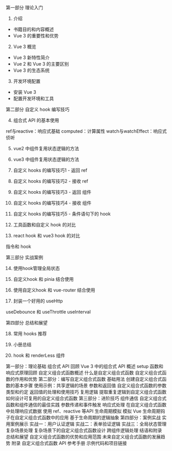 第一部分 理论入门

1. 介绍
 - 书籍目的和内容概述
 - Vue 3 的重要性和优势
2. Vue 3 概览
 - Vue 3 新特性简介
 - Vue 2 和 Vue 3 的主要区别
 - Vue 3 的生态系统
3. 开发环境配置
 - 安装 Vue 3
 - 配置开发环境和工具

第二部分 自定义 hook 编写技巧

4. 组合式 API 的基本使用

ref与reactive：响应式基础
computed：计算属性
watch与watchEffect：响应式侦听

5. vue2 中组件复用状态逻辑的方法

6. vue3 中组件复用状态逻辑的方法

7. 自定义 hooks 的编写技巧1 - 返回 ref

8. 自定义 hooks 的编写技巧2 - 接收 ref

9. 自定义 hooks 的编写技巧3 - 返回 组件

10. 自定义 hooks 的编写技巧4 - 接收 组件

11. 自定义 hooks 的编写技巧5 - 条件语句下的 hook

12. 工具函数和自定义 hook 的对比

13. react hook 和 vue3 hook 的对比

指令和 hook

第三部分 实战案例

14. 使用hook管理全局状态

15. 自定义hook 和 pinia 结合使用

16. 使用自定义hook 和 vue-router 结合使用

17. 封装一个好用的 useHttp

useDebounce 和 useThrottle useInterval

第四部分 总结和展望

18. 常用 hooks 推荐

19. 小册总结

20. hook 和 renderLess 组件


第一部分：理论基础
组合式 API 回顾
Vue 3 中的组合式 API 概述
setup 函数和响应式原理回顾
自定义组合式函数概述
什么是自定义组合式函数
自定义组合式函数的作用和优势
第二部分：编写自定义组合式函数
基础用法
创建自定义组合式函数的基本步骤
使用示例：共享逻辑的场景
参数和返回值
自定义组合式函数的参数类型和约定
返回值的处理和使用技巧
复用逻辑
提取重复逻辑到自定义组合式函数
如何设计可复用的自定义组合式函数
第三部分：进阶技巧
组件通信
自定义组合式函数和组件通信的最佳实践
参数传递和事件触发
响应式处理
在自定义组合式函数中处理响应式数据
使用 ref、reactive 等API
生命周期模拟
模拟 Vue 生命周期钩子在自定义组合式函数中的应用
基于生命周期的逻辑抽象
第四部分：案例实战
实用案例展示
实战一：用户认证逻辑
实战二：表单验证逻辑
实战三：全局状态管理
复杂场景处理
复杂场景下的自定义组合式函数设计
跨组件逻辑处理
结语和附录
总结和展望
自定义组合式函数的优势和应用范围
未来自定义组合式函数的发展趋势
附录
自定义组合式函数 API 参考手册
示例代码和项目链接
